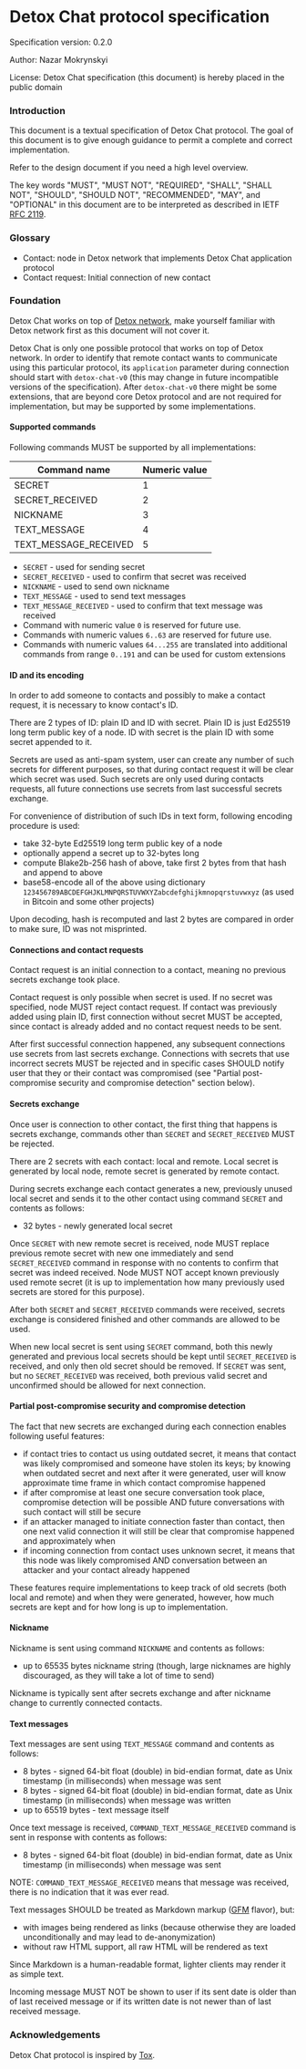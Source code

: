 # Detox Chat protocol specification

Specification version: 0.2.0

Author: Nazar Mokrynskyi

License: Detox Chat specification (this document) is hereby placed in the public domain

### Introduction
This document is a textual specification of Detox Chat protocol. The goal of this document is to give enough guidance to permit a complete and correct implementation.

Refer to the design document if you need a high level overview.

The key words "MUST", "MUST NOT", "REQUIRED", "SHALL", "SHALL NOT", "SHOULD", "SHOULD NOT", "RECOMMENDED",  "MAY", and "OPTIONAL" in this document are to be interpreted as described in IETF [RFC 2119](http://www.ietf.org/rfc/rfc2119.txt).

### Glossary
* Contact: node in Detox network that implements Detox Chat application protocol
* Contact request: Initial connection of new contact

### Foundation
Detox Chat works on top of [Detox network](https://github.com/Detox/core), make yourself familiar with Detox network first as this document will not cover it.

Detox Chat is only one possible protocol that works on top of Detox network.
In order to identify that remote contact wants to communicate using this particular protocol, its `application` parameter during connection should start with `detox-chat-v0` (this may change in future incompatible versions of the specification).
After `detox-chat-v0` there might be some extensions, that are beyond core Detox protocol and are not required for implementation, but may be supported by some implementations.

#### Supported commands
Following commands MUST be supported by all implementations:

| Command name          | Numeric value |
|-----------------------|---------------|
| SECRET                | 1             |
| SECRET_RECEIVED       | 2             |
| NICKNAME              | 3             |
| TEXT_MESSAGE          | 4             |
| TEXT_MESSAGE_RECEIVED | 5             |

* `SECRET` - used for sending secret
* `SECRET_RECEIVED` - used to confirm that secret was received
* `NICKNAME` - used to send own nickname
* `TEXT_MESSAGE` - used to send text messages
* `TEXT_MESSAGE_RECEIVED` - used to confirm that text message was received
* Command with numeric value `0` is reserved for future use.
* Commands with numeric values `6..63` are reserved for future use.
* Commands with numeric values `64...255` are translated into additional commands from range `0..191` and can be used for custom extensions

#### ID and its encoding
In order to add someone to contacts and possibly to make a contact request, it is necessary to know contact's ID.

There are 2 types of ID: plain ID and ID with secret. Plain ID is just Ed25519 long term public key of a node. ID with secret is the plain ID with some secret appended to it.

Secrets are used as anti-spam system, user can create any number of such secrets for different purposes, so that during contact request it will be clear which secret was used.
Such secrets are only used during contacts requests, all future connections use secrets from last successful secrets exchange.

For convenience of distribution of such IDs in text form, following encoding procedure is used:
* take 32-byte Ed25519 long term public key of a node
* optionally append a secret up to 32-bytes long
* compute Blake2b-256 hash of above, take first 2 bytes from that hash and append to above
* base58-encode all of the above using dictionary `123456789ABCDEFGHJKLMNPQRSTUVWXYZabcdefghijkmnopqrstuvwxyz` (as used in Bitcoin and some other projects)

Upon decoding, hash is recomputed and last 2 bytes are compared in order to make sure, ID was not misprinted.

#### Connections and contact requests
Contact request is an initial connection to a contact, meaning no previous secrets exchange took place.

Contact request is only possible when secret is used. If no secret was specified, node MUST reject contact request.
If contact was previously added using plain ID, first connection without secret MUST be accepted, since contact is already added and no contact request needs to be sent.

After first successful connection happened, any subsequent connections use secrets from last secrets exchange.
Connections with secrets that use incorrect secrets MUST be rejected and in specific cases SHOULD notify user that they or their contact was compromised (see "Partial post-compromise security and compromise detection" section below).

#### Secrets exchange
Once user is connection to other contact, the first thing that happens is secrets exchange, commands other than `SECRET` and `SECRET_RECEIVED` MUST be rejected.

There are 2 secrets with each contact: local and remote. Local secret is generated by local node, remote secret is generated by remote contact.

During secrets exchange each contact generates a new, previously unused local secret and sends it to the other contact using command `SECRET` and contents as follows:
* 32 bytes - newly generated local secret

Once `SECRET` with new remote secret is received, node MUST replace previous remote secret with new one immediately and send `SECRET_RECEIVED` command in response with no contents to confirm that secret was indeed received.
Node MUST NOT accept known previously used remote secret (it is up to implementation how many previously used secrets are stored for this purpose).

After both `SECRET` and `SECRET_RECEIVED` commands were received, secrets exchange is considered finished and other commands are allowed to be used.

When new local secret is sent using `SECRET` command, both this newly generated and previous local secrets should be kept until `SECRET_RECEIVED` is received, and only then old secret should be removed.
If `SECRET` was sent, but no `SECRET_RECEIVED` was received, both previous valid secret and unconfirmed should be allowed for next connection.

#### Partial post-compromise security and compromise detection
The fact that new secrets are exchanged during each connection enables following useful features:
* if contact tries to contact us using outdated secret, it means that contact was likely compromised and someone have stolen its keys; by knowing when outdated secret and next after it were generated, user will know approximate time frame in which contact compromise happened
* if after compromise at least one secure conversation took place, compromise detection will be possible AND future conversations with such contact will still be secure
* if an attacker managed to initiate connection faster than contact, then one next valid connection it will still be clear that compromise happened and approximately when
* if incoming connection from contact uses unknown secret, it means that this node was likely compromised AND conversation between an attacker and your contact already happened

These features require implementations to keep track of old secrets (both local and remote) and when they were generated, however, how much secrets are kept and for how long is up to implementation.

#### Nickname
Nickname is sent using command `NICKNAME` and contents as follows:
* up to 65535 bytes nickname string (though, large nicknames are highly discouraged, as they will take a lot of time to send)

Nickname is typically sent after secrets exchange and after nickname change to currently connected contacts.

#### Text messages
Text messages are sent using `TEXT_MESSAGE` command and contents as follows:
* 8 bytes - signed 64-bit float (double) in bid-endian format, date as Unix timestamp (in milliseconds) when message was sent
* 8 bytes - signed 64-bit float (double) in bid-endian format, date as Unix timestamp (in milliseconds) when message was written
* up to 65519 bytes - text message itself

Once text message is received, `COMMAND_TEXT_MESSAGE_RECEIVED` command is sent in response with contents as follows:
* 8 bytes - signed 64-bit float (double) in bid-endian format, date as Unix timestamp (in milliseconds) when message was sent

NOTE: `COMMAND_TEXT_MESSAGE_RECEIVED` means that message was received, there is no indication that it was ever read.

Text messages SHOULD be treated as Markdown markup ([GFM](https://github.github.com/gfm/) flavor), but:
* with images being rendered as links (because otherwise they are loaded unconditionally and may lead to de-anonymization)
* without raw HTML support, all raw HTML will be rendered as text

Since Markdown is a human-readable format, lighter clients may render it as simple text.

Incoming message MUST NOT be shown to user if its sent date is older than of last received message or if its written date is not newer than of last received message.

### Acknowledgements
Detox Chat protocol is inspired by [Tox](https://tox.chat/).
